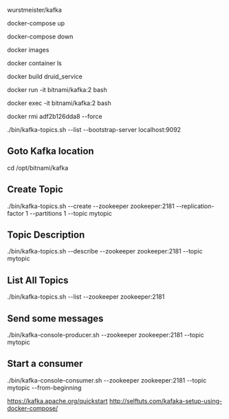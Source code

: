 
wurstmeister/kafka

docker-compose up

docker-compose down

docker images

docker container ls

docker build druid_service

docker run -it bitnami/kafka:2 bash

docker exec -it bitnami/kafka:2 bash


docker rmi adf2b126dda8 --force

./bin/kafka-topics.sh --list --bootstrap-server localhost:9092

## Goto Kafka location
cd /opt/bitnami/kafka

## Create Topic
./bin/kafka-topics.sh --create --zookeeper zookeeper:2181 --replication-factor 1 --partitions 1 --topic mytopic

## Topic Description
./bin/kafka-topics.sh --describe --zookeeper zookeeper:2181 --topic mytopic

## List All Topics
./bin/kafka-topics.sh --list --zookeeper zookeeper:2181

## Send some messages
./bin/kafka-console-producer.sh --zookeeper zookeeper:2181 --topic mytopic

## Start a consumer
./bin/kafka-console-consumer.sh --zookeeper zookeeper:2181 --topic mytopic --from-beginning



https://kafka.apache.org/quickstart
http://selftuts.com/kafaka-setup-using-docker-compose/
